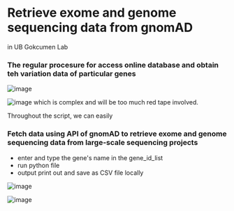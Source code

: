 # Retrieve exome and genome sequencing data from gnomAD

in UB Gokcumen Lab

### The regular procesure for access online database and obtain teh variation data of particular genes
![image](https://user-images.githubusercontent.com/47645487/174427964-d53e9dfb-99e3-4666-b07a-8d801ef921f8.png)

![image](https://user-images.githubusercontent.com/47645487/174428006-6285694e-5218-4fe6-b405-ae1dd200a7d9.png)
which is complex and will be too much red tape involved.


Throughout the script, we can easily

### Fetch data using API of gnomAD to retrieve exome and genome sequencing data from large-scale sequencing projects
- enter and type the gene's name in the gene_id_list
- run python file
- output print out and save as CSV file locally


![image](https://user-images.githubusercontent.com/47645487/174428020-eaac1249-d2ad-4926-b228-bd346c45b603.png)

![image](https://user-images.githubusercontent.com/47645487/174424747-8b2fdcb7-ead7-4953-909a-412aa4161a07.png)
